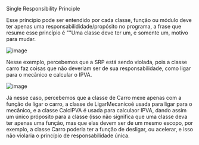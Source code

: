Single Responsibility Principle

Esse príncipio pode ser entendido por cada classe, função ou módulo deve ter apenas uma responsabilididade/propósito no programa, a frase que resume esse princípio é ""Uma classe deve ter um, e somente um, motivo para mudar.


![image](https://github.com/MonoHenry/apsCode/assets/142462239/2346a6df-3e63-4f8a-81f6-7a1befbc709b)

Nesse exemplo, percebemos que a SRP está sendo violada, pois a classe carro faz coisas que não deveriam ser de sua responsabilidade, como ligar para o mecânico e calcular o IPVA.

![image](https://github.com/MonoHenry/apsCode/assets/142462239/077c5acd-5325-41c2-a743-add85968051a)

Já nesse caso, percebemos que a classe de Carro mexe apenas com a função de ligar o carro, a classe de LigarMecanicoé usada para ligar para o mecânico, e a classe CalcIPVA é usada para calculaor IPVA, dando assim um único próposito para a classe (isso não significa que uma classe deva ter apenas uma função, mas que elas devem ser de um mesmo escopo, por exemplo, a classe Carro poderia ter a função de desligar, ou acelerar, e isso não violaria o princípio de responsabilidade única.
